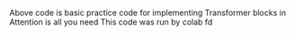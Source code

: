 Above code is basic practice code for implementing Transformer blocks in Attention is all you need
This code was run by colab
fd
